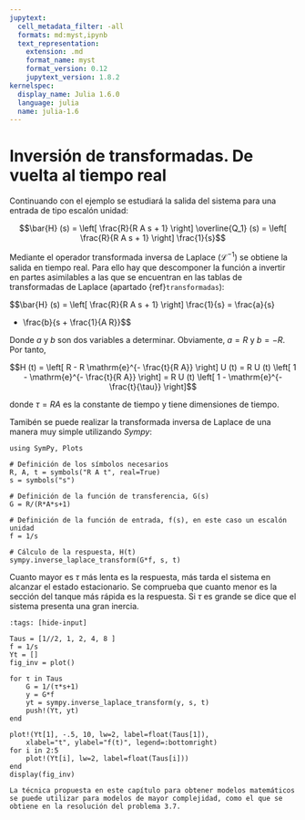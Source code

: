 ```yaml
---
jupytext:
  cell_metadata_filter: -all
  formats: md:myst,ipynb
  text_representation:
    extension: .md
    format_name: myst
    format_version: 0.12
    jupytext_version: 1.8.2
kernelspec:
  display_name: Julia 1.6.0
  language: julia
  name: julia-1.6
---
```


# Inversión de transformadas. De vuelta al tiempo real

Continuando con el ejemplo se estudiará la salida del sistema para una
entrada de tipo escalón unidad:

$$\bar{H} (s) = \left[ \frac{R}{R A s + 1} \right]  \overline{Q_1} (s) =
   \left[ \frac{R}{R A s + 1} \right]  \frac{1}{s}$$

Mediante el operador transformada inversa de Laplace
($\mathcal{L}^{- 1}$) se obtiene la salida en tiempo real. Para ello hay
que descomponer la función a invertir en partes asimilables a las que se
encuentran en las tablas de transformadas de Laplace (apartado
{ref}`transformadas`):

$$\bar{H} (s) = \left[ \frac{R}{R A s + 1} \right]  \frac{1}{s} = \frac{a}{s}
   + \frac{b}{s + \frac{1}{A R}}$$

Donde $a$ y $b$ son dos variables a
determinar. Obviamente, $a =
R$ y $b = - R$. Por tanto,

$$H (t) = \left[ R - R \mathrm{e}^{- \frac{t}{R A}} \right] U (t) = R U (t)
   \left[ 1 - \mathrm{e}^{- \frac{t}{R A}} \right] = R U (t)  \left[ 1 - \mathrm{e}^{-
   \frac{t}{\tau}} \right]$$
   
donde $\tau = R A$ es la constante de
tiempo y tiene dimensiones de tiempo.

Tamibén se puede realizar la transformada inversa de Laplace de una manera muy simple utilizando *Sympy*:

```{code-cell}
using SymPy, Plots

# Definición de los símbolos necesarios
R, A, t = symbols("R A t", real=True)
s = symbols("s")

# Definición de la función de transferencia, G(s)
G = R/(R*A*s+1)

# Definición de la función de entrada, f(s), en este caso un escalón unidad
f = 1/s

# Cálculo de la respuesta, H(t)
sympy.inverse_laplace_transform(G*f, s, t)
```

Cuanto mayor es $\tau$ más lenta es la respuesta, más tarda el sistema en alcanzar el estado estacionario. Se comprueba
que cuanto menor es la sección del tanque más rápida es la respuesta. Si
$\tau$ es grande se dice que el sistema presenta una gran inercia.

```{code-cell}
:tags: [hide-input]

Taus = [1//2, 1, 2, 4, 8 ]
f = 1/s
Yt = []
fig_inv = plot()

for τ in Taus
    G = 1/(τ*s+1)
    y = G*f
    yt = sympy.inverse_laplace_transform(y, s, t)
    push!(Yt, yt)
end

plot!(Yt[1], -.5, 10, lw=2, label=float(Taus[1]),
    xlabel="t", ylabel="f(t)", legend=:bottomright)
for i in 2:5
    plot!(Yt[i], lw=2, label=float(Taus[i]))
end
display(fig_inv)
```

```{admonition} Ejemplo
La técnica propuesta en este capítulo para obtener modelos matemáticos
se puede utilizar para modelos de mayor complejidad, como el que se
obtiene en la resolución del problema 3.7.
```
